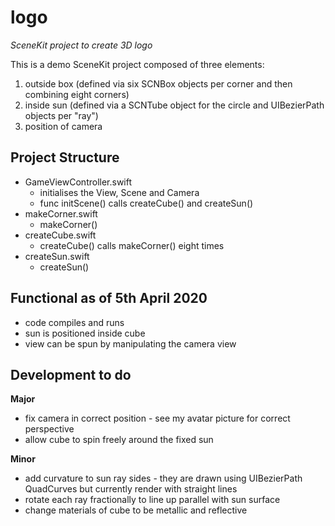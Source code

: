 # logo
*SceneKit project to create 3D logo*

This is a demo SceneKit project composed of three elements:
1. outside box (defined via six SCNBox objects per corner and then combining eight corners)
2. inside sun (defined via a SCNTube object for the circle and UIBezierPath objects per "ray")
3. position of camera

## Project Structure
- GameViewController.swift
  - initialises the View, Scene and Camera
  - func initScene() calls createCube() and createSun()
- makeCorner.swift
  - makeCorner()
- createCube.swift
  - createCube() calls makeCorner() eight times
- createSun.swift
  - createSun()
  
## Functional as of 5th April 2020
- code compiles and runs
- sun is positioned inside cube
- view can be spun by manipulating the camera view

## Development to do
**Major**
- fix camera in correct position - see my avatar picture for correct perspective
- allow cube to spin freely around the fixed sun

**Minor**
- add curvature to sun ray sides - they are drawn using UIBezierPath QuadCurves but currently render with straight lines
- rotate each ray fractionally to line up parallel with sun surface
- change materials of cube to be metallic and reflective
